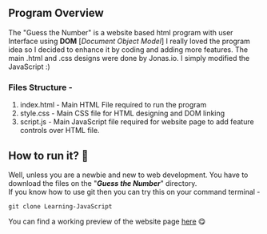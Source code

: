 ## Program Overview
The "Guess the Number" is a website based html program with user Interface using **DOM** [*Document Object Model*]
I really loved the program idea so I decided to enhance it by coding and adding more features. The main .html and .css designs were done by Jonas.io. I simply modified the JavaScript :)
### Files Structure - 
1. index.html - Main HTML File required to run the program
2. style.css - Main CSS file for HTML designing and DOM linking
3. script.js - Main JavaScript file required for website page to add feature controls over HTML file.

## How to run it? 📑
Well, unless you are a newbie and new to web development. You have to download the files on the "***Guess the Number***" directory. </br>
If you know how to use git then you can try this on your command terminal - 

```
git clone Learning-JavaScript
```

 You can find a working preview of the website page [here](https://twitter.com/Black_2_white/status/1389266041025355780) 😋
